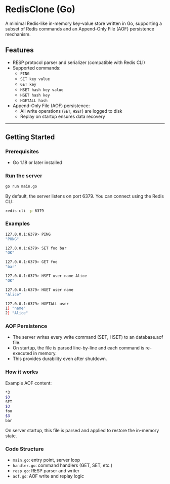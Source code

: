 # RedisClone (Go)

A minimal Redis-like in-memory key-value store written in Go, supporting a subset of Redis commands and an Append-Only File (AOF) persistence mechanism.

## Features

- RESP protocol parser and serializer (compatible with Redis CLI)
- Supported commands:
  - `PING`
  - `SET key value`
  - `GET key`
  - `HSET hash key value`
  - `HGET hash key`
  - `HGETALL hash`
- Append-Only File (AOF) persistence:
  - All write operations (`SET`, `HSET`) are logged to disk
  - Replay on startup ensures data recovery

---

## Getting Started

### Prerequisites

- Go 1.18 or later installed

### Run the server

```bash
go run main.go
```

By default, the server listens on port 6379. You can connect using the Redis CLI:
```bash
redis-cli -p 6379
```

### Examples
```bash
127.0.0.1:6379> PING
"PONG"

127.0.0.1:6379> SET foo bar
"OK"

127.0.0.1:6379> GET foo
"bar"

127.0.0.1:6379> HSET user name Alice
"OK"

127.0.0.1:6379> HGET user name
"Alice"

127.0.0.1:6379> HGETALL user
1) "name"
2) "Alice"
```

### AOF Persistence
- The server writes every write command (SET, HSET) to an database.aof file.
- On startup, the file is parsed line-by-line and each command is re-executed in memory.
- This provides durability even after shutdown.

### How it works
Example AOF content:

```bash
*3
$3
SET
$3
foo
$3
bar
```

On server startup, this file is parsed and applied to restore the in-memory state.

### Code Structure
* `main.go`: entry point, server loop
* `handler.go`: command handlers (GET, SET, etc.)
* `resp.go`: RESP parser and writer
* `aof.go`: AOF write and replay logic